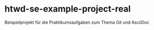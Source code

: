 # htwd-se-example-project-real
Beispielprojekt für die Praktikumsaufgaben zum Thema Git und AsciiDoc
